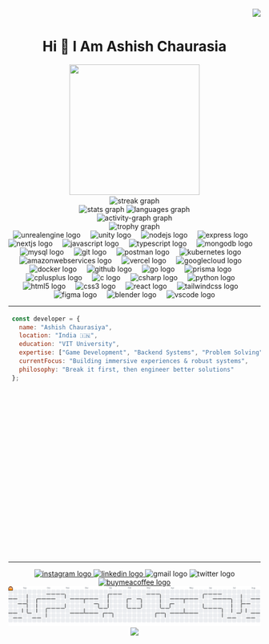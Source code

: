 <br clear="both">

<div align="right">
  <img src="https://visitor-badge.laobi.icu/badge?page_id=drdead0.drdead0&"  />
</div>

<h1 align="center">Hi 👋 I Am Ashish Chaurasia</h1>

<div align="center">
  <img src="img/animatedImage1.gif" style="width: 260px; height: 260px;" />
</div>

<div align="center">
  <img src="https://streak-stats.demolab.com?user=drdead0&locale=en&mode=daily&theme=dracula&hide_border=false&border_radius=5&order=3" height="150" alt="streak graph"  />
</div>

<div align="center">
  <img src="https://github-readme-stats.vercel.app/api?username=drdead0&hide_title=false&hide_rank=false&show_icons=true&include_all_commits=false&count_private=false&disable_animations=false&theme=dracula&locale=en&hide_border=false&cache_seconds=86400" style="height: 195px; vertical-align: top;" alt="stats graph"  />
  <img src="https://github-readme-stats.vercel.app/api/top-langs?username=drdead0&locale=en&hide_title=false&layout=compact&card_width=320&langs_count=8&theme=dracula&hide_border=false&cache_seconds=86400" style="height: 195px; vertical-align: top;" alt="languages graph"  />
</div>

<div align="center">
  <img src="https://github-readme-activity-graph.vercel.app/graph?username=drdead0&radius=16&theme=react&area=true&order=5" height="300" alt="activity-graph graph"  />
</div>

<div align="center">
  <img src="https://github-profile-trophy.vercel.app?username=drdead0&theme=dracula&column=-1&row=1&margin-w=8&margin-h=8&no-bg=false&no-frame=false&order=4" height="150" alt="trophy graph"  />
</div>

<div align="center">
  <img src="https://skillicons.dev/icons?i=unreal" height="60" alt="unrealengine logo"  />
  <img width="12" />
  <img src="https://skillicons.dev/icons?i=unity" height="60" alt="unity logo"  />
  <img width="12" />
  <img src="https://skillicons.dev/icons?i=nodejs" height="60" alt="nodejs logo"  />
  <img width="12" />
  <img src="https://skillicons.dev/icons?i=express" height="60" alt="express logo"  />
  <img width="12" />
  <img src="https://skillicons.dev/icons?i=nextjs" height="60" alt="nextjs logo"  />
  <img width="12" />
  <img src="https://skillicons.dev/icons?i=js" height="60" alt="javascript logo"  />
  <img width="12" />
  <img src="https://skillicons.dev/icons?i=ts" height="60" alt="typescript logo"  />
  <img width="12" />
  <img src="https://skillicons.dev/icons?i=mongodb" height="60" alt="mongodb logo"  />
  <img width="12" />
  <img src="https://skillicons.dev/icons?i=mysql" height="60" alt="mysql logo"  />
  <img width="12" />
  <img src="https://skillicons.dev/icons?i=git" height="60" alt="git logo"  />
  <img width="12" />
  <img src="https://skillicons.dev/icons?i=postman" height="60" alt="postman logo"  />
  <img width="12" />
  <img src="https://skillicons.dev/icons?i=kubernetes" height="60" alt="kubernetes logo"  />
  <img width="12" />
  <img src="https://skillicons.dev/icons?i=aws" height="60" alt="amazonwebservices logo"  />
  <img width="12" />
  <img src="https://skillicons.dev/icons?i=vercel" height="60" alt="vercel logo"  />
  <img width="12" />
  <img src="https://skillicons.dev/icons?i=gcp" height="60" alt="googlecloud logo"  />
  <img width="12" />
  <img src="https://skillicons.dev/icons?i=docker" height="60" alt="docker logo"  />
  <img width="12" />
  <img src="https://skillicons.dev/icons?i=github" height="60" alt="github logo"  />
  <img width="12" />
  <img src="https://skillicons.dev/icons?i=go" height="60" alt="go logo"  />
  <img width="12" />
  <img src="https://skillicons.dev/icons?i=prisma" height="60" alt="prisma logo"  />
  <img width="12" />
  <img src="https://skillicons.dev/icons?i=cpp" height="60" alt="cplusplus logo"  />
  <img width="12" />
  <img src="https://skillicons.dev/icons?i=c" height="60" alt="c logo"  />
  <img width="12" />
  <img src="https://skillicons.dev/icons?i=cs" height="60" alt="csharp logo"  />
  <img width="12" />
  <img src="https://skillicons.dev/icons?i=py" height="60" alt="python logo"  />
  <img width="12" />
  <img src="https://skillicons.dev/icons?i=html" height="60" alt="html5 logo"  />
  <img width="12" />
  <img src="https://skillicons.dev/icons?i=css" height="60" alt="css3 logo"  />
  <img width="12" />
  <img src="https://skillicons.dev/icons?i=react" height="60" alt="react logo"  />
  <img width="12" />
  <img src="https://skillicons.dev/icons?i=tailwind" height="60" alt="tailwindcss logo"  />
  <img width="12" />
  <img src="https://skillicons.dev/icons?i=figma" height="60" alt="figma logo"  />
  <img width="12" />
  <img src="https://skillicons.dev/icons?i=blender" height="60" alt="blender logo"  />
  <img width="12" />
  <img src="https://skillicons.dev/icons?i=vscode" height="60" alt="vscode logo"  />
</div>


<table width="100%">
<tr>
<td width="50%" valign="top">

```javascript
const developer = {
  name: "Ashish Chaurasiya",
  location: "India 🇮🇳",
  education: "VIT University",
  expertise: ["Game Development", "Backend Systems", "Problem Solving"],
  currentFocus: "Building immersive experiences & robust systems",
  philosophy: "Break it first, then engineer better solutions"
};
```

</td>
<td width="50%" valign="middle" align="center">

**I turn caffeine into code… and then code into bugs. Whether building robust backend systems or crafting immersive game worlds, I break things first, then engineer solutions that work. Debugging = problem-solving with extra drama!**

</td>
</tr>
</table>


<div align="center">
  <a href="https://www.instagram.com/a.shiss.h/" target="_blank">
    <img src="https://img.shields.io/static/v1?message=Instagram&logo=instagram&label=&color=E4405F&logoColor=white&labelColor=&style=for-the-badge" style="height: 40px; width: auto;" alt="instagram logo"  />
  </a>
  <a href="https://www.linkedin.com/in/ashish-gamedev/" target="_blank">
    <img src="https://img.shields.io/static/v1?message=LinkedIn&logo=linkedin&label=&color=0077B5&logoColor=white&labelColor=&style=for-the-badge" style="height: 40px; width: auto;" alt="linkedin logo"  />
  </a>
  
  <img src="https://img.shields.io/static/v1?message=Gmail&logo=gmail&label=&color=D14836&logoColor=white&labelColor=&style=for-the-badge" style="height: 40px; width: auto;" alt="gmail logo"  />
  <img src="https://img.shields.io/static/v1?message=Twitter&logo=twitter&label=&color=1DA1F2&logoColor=white&labelColor=&style=for-the-badge" style="height: 40px; width: auto;" alt="twitter logo"  />
  <a href="https://coff.ee/dr.dead" target="_blank">
    <img src="https://img.shields.io/static/v1?message=Buy%20Me%20a%20Coffee&logo=buymeacoffee&label=&color=FFDD00&logoColor=black&labelColor=&style=for-the-badge" style="height: 40px; width: auto;" alt="buymeacoffee logo"  />
  </a>
</div>


<picture>
  <source media="(prefers-color-scheme: dark)" srcset="https://raw.githubusercontent.com/drdead0/drdead0/output/pacman-contribution-graph-dark.svg">
  <source media="(prefers-color-scheme: light)" srcset="https://raw.githubusercontent.com/drdead0/drdead0/output/pacman-contribution-graph.svg">
  <img alt="pacman contribution graph" src="https://raw.githubusercontent.com/drdead0/drdead0/output/pacman-contribution-graph.svg">
</picture>

<div align="center">
  <img height="200" src="https://github.com/DrDead0/DrDead0/blob/main/img/banner4.gif"  />
</div>
